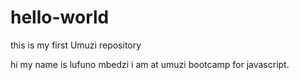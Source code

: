# hello-world
this is my first Umuzi repository

hi my name is lufuno mbedzi i am at umuzi bootcamp for javascript.

